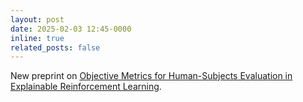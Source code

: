 ```yaml
---
layout: post
date: 2025-02-03 12:45-0000
inline: true
related_posts: false
---
```


New preprint on [Objective Metrics for Human-Subjects Evaluation in Explainable Reinforcement Learning](https://arxiv.org/abs/2501.19256).